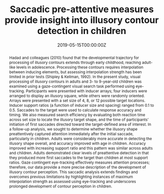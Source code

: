 ---
# Documentation: https://wowchemy.com/docs/managing-content/

title: "Saccadic pre-attentive measures provide insight into illusory contour detection in children"
authors: [N. Duggan, E. Blakley, E. Yamazaki, K.M. Stockwell, A. Moser, and P. Gerhardstein]
date: 2019-05-15T00:00:00Z
doi: ""

# Schedule page publish date (NOT publication's date).
publishDate: 2020-12-18T00:00:00Z

# Publication type.
# Legend: 0 = Uncategorized; 1 = Conference paper; 2 = Journal article;
# 3 = Preprint / Working Paper; 4 = Report; 5 = Book; 6 = Book section;
# 7 = Thesis; 8 = Patent
publication_types: ["1"]

# Publication name and optional abbreviated publication name.
publication: "Vision Sciences Society, Tampa, FL"
publication_short: ""

abstract: "Hadad and colleagues (2010) found that the developmental trajectory for processing of illusory contours extends through early childhood, reaching adult-like levels in adolescence. Processing these contours requires interpolation between inducing elements, but assessing interpolation strength has been limited in prior tests (Shipley & Kellman, 1992). In the present study, visual processing of illusory contours in adults and 3- to 9-year-old children was examined using a gaze-contingent visual search task performed using eye-tracking. Participants were presented with inducer arrays; four inducers were arranged to display an illusory square, while others were randomly oriented. Arrays were presented with a set size of 4, 8, or 12 possible target locations. Inducer support ratios (a function of inducer size and spacing) ranged from 0.1 to 0.5. Saccades to the target were used to calculate response accuracy and timing. We also measured search efficiency by evaluating both reaction time across set size to locate the illusory target shape, and the time of participants’ initiation of first saccades directed toward the target-defined area of interest. In a follow-up analysis, we sought to determine whether the illusory shape preattentively captured attention immediately after the initial saccade, particularly in children. Adults were considerably more accurate in detecting the illusory shape overall, and accuracy improved with age in children. Accuracy improved with increasing support ratio and this pattern was similar across adults and children. Adults demonstrated clear levels of preattentive detection in that they produced more first saccades to the target than children at most support ratios. Gaze contingent eye-tracking effectively measures attention processes; therefore, our data provide a more precise description of the development of illusory contour perception. This saccadic analysis extends findings and overcomes previous limitations by highlighting instances of maximum interpolation strength as assessed using eye-tracking and underscores prolonged development of contour perception in children."

# Summary. An optional shortened abstract.
summary: ""

tags: [Eye-Tracking]
categories: []
featured: false

# Custom links (optional).
#   Uncomment and edit lines below to show custom links.
# links:
# - name: Follow
#   url: https://twitter.com
#   icon_pack: fab
#   icon: twitter

url_pdf:
url_code:
url_dataset:
url_poster: 
url_project:
url_slides:
url_source:
url_video: 

# Featured image
# To use, add an image named `featured.jpg/png` to your page's folder. 
# Focal points: Smart, Center, TopLeft, Top, TopRight, Left, Right, BottomLeft, Bottom, BottomRight.
image:
  caption: ""
  focal_point: ""
  preview_only: false

# Associated Projects (optional).
#   Associate this publication with one or more of your projects.
#   Simply enter your project's folder or file name without extension.
#   E.g. `internal-project` references `content/project/internal-project/index.md`.
#   Otherwise, set `projects: []`.
projects: []

# Slides (optional).
#   Associate this publication with Markdown slides.
#   Simply enter your slide deck's filename without extension.
#   E.g. `slides: "example"` references `content/slides/example/index.md`.
#   Otherwise, set `slides: ""`.
slides: ""
---